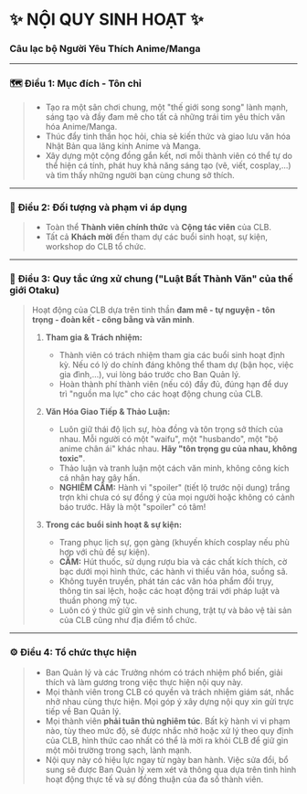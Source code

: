 

# ✨ NỘI QUY SINH HOẠT ✨
### Câu lạc bộ Người Yêu Thích Anime/Manga 

---

### 🗺️ **Điều 1: Mục đích - Tôn chỉ**

> *   Tạo ra một sân chơi chung, một "thế giới song song" lành mạnh, sáng tạo và đầy đam mê cho tất cả những trái tim yêu thích văn hóa Anime/Manga.
> *   Thúc đẩy tinh thần học hỏi, chia sẻ kiến thức và giao lưu văn hóa Nhật Bản qua lăng kính Anime và Manga.
> *   Xây dựng một cộng đồng gắn kết, nơi mỗi thành viên có thể tự do thể hiện cá tính, phát huy khả năng sáng tạo (vẽ, viết, cosplay,...) và tìm thấy những người bạn cùng chung sở thích.

---

### 👥 **Điều 2: Đối tượng và phạm vi áp dụng**

> *   Toàn thể **Thành viên chính thức** và **Cộng tác viên** của CLB.
> *   Tất cả **Khách mời** đến tham dự các buổi sinh hoạt, sự kiện, workshop do CLB tổ chức.

---

### 📜 **Điều 3: Quy tắc ứng xử chung ("Luật Bất Thành Văn" của thế giới Otaku)**

> Hoạt động của CLB dựa trên tinh thần **đam mê - tự nguyện - tôn trọng - đoàn kết - công bằng và văn minh**.
>
> 1.  **Tham gia & Trách nhiệm:**
>     *   Thành viên có trách nhiệm tham gia các buổi sinh hoạt định kỳ. Nếu có lý do chính đáng không thể tham dự (bận học, việc gia đình,...), vui lòng báo trước cho Ban Quản lý.
>     *   Hoàn thành phí thành viên (nếu có) đầy đủ, đúng hạn để duy trì "nguồn ma lực" cho các hoạt động chung của CLB.
>
> 2.  **Văn Hóa Giao Tiếp & Thảo Luận:**
>     *   Luôn giữ thái độ lịch sự, hòa đồng và tôn trọng sở thích của nhau. Mỗi người có một "waifu", một "husbando", một "bộ anime chân ái" khác nhau. **Hãy "tôn trọng gu của nhau, không toxic"**.
>     *   Thảo luận và tranh luận một cách văn minh, không công kích cá nhân hay gây hấn.
>     *   **NGHIÊM CẤM:** Hành vi "spoiler" (tiết lộ trước nội dung) trắng trợn khi chưa có sự đồng ý của mọi người hoặc không có cảnh báo trước. Hãy là một "spoiler" có tâm!
>
> 3.  **Trong các buổi sinh hoạt & sự kiện:**
>     *   Trang phục lịch sự, gọn gàng (khuyến khích cosplay nếu phù hợp với chủ đề sự kiện).
>     *   **CẤM:** Hút thuốc, sử dụng rượu bia và các chất kích thích, cờ bạc dưới mọi hình thức, các hành vi thiếu văn hóa, suồng sã.
>     *   Không tuyên truyền, phát tán các văn hóa phẩm đồi trụy, thông tin sai lệch, hoặc các hoạt động trái với pháp luật và thuần phong mỹ tục.
>     *   Luôn có ý thức giữ gìn vệ sinh chung, trật tự và bảo vệ tài sản của CLB cũng như địa điểm tổ chức.

---

### ⚙️ **Điều 4: Tổ chức thực hiện**

> *   Ban Quản lý và các Trưởng nhóm có trách nhiệm phổ biến, giải thích và làm gương trong việc thực hiện nội quy này.
> *   Mọi thành viên trong CLB có quyền và trách nhiệm giám sát, nhắc nhở nhau cùng thực hiện. Mọi góp ý xây dựng nội quy xin gửi trực tiếp về Ban Quản lý.
> *   Mọi thành viên **phải tuân thủ nghiêm túc**. Bất kỳ hành vi vi phạm nào, tùy theo mức độ, sẽ được nhắc nhở hoặc xử lý theo quy định của CLB, hình thức cao nhất có thể là mời ra khỏi CLB để giữ gìn một môi trường trong sạch, lành mạnh.
> *   Nội quy này có hiệu lực ngay từ ngày ban hành. Việc sửa đổi, bổ sung sẽ được Ban Quản lý xem xét và thông qua dựa trên tình hình hoạt động thực tế và sự đồng thuận của đa số thành viên.

